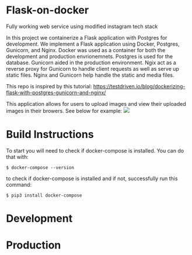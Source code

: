 # Flask-on-docker
Fully working web service using modified instagram tech stack

In this project we containerize a Flask application with Postgres for development. We implement a Flask application using Docker, Postgres, Gunicorn, and Nginx. Docker was used as a container for both the development and production envrionemnets. Postgres is used for the database. Gunicorn aided in the production environment. Ngix act as a reverse proxy for Gunicorn to handle client requests as well as serve up static files. Nginx and Gunicorn help handle the static and media files. 

This repo is inspired by this tutorial: https://testdriven.io/blog/dockerizing-flask-with-postgres-gunicorn-and-nginx/

This application allows for users to upload images and view their uploaded images in their browers. See below for example:
![](https://github.com/rachelHoman/flask-on-docker/hw03-screen-recording.gif)


# Build Instructions
To start you will need to check if docker-compose is installed. You can do that with:

`$ docker-compose --version`

to check if docker-compose is installed and if not, successfully run this command:

`$ pip3 install docker-compose`

# Development


# Production
